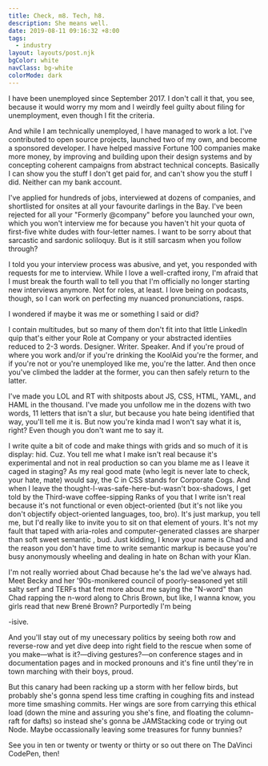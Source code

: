 ```yaml
---
title: Check, m8. Tech, h8.
description: She means well.
date: 2019-08-11 09:16:32 +8:00
tags:
  - industry
layout: layouts/post.njk
bgColor: white
navClass: bg-white
colorMode: dark
---
```

I have been unemployed since September 2017. I don't call it that, you see, because it would worry my mom and I weirdly feel guilty about filing for unemployment, even though I fit the criteria.

And while I am technically unemployed, I have managed to work a lot. I've contributed to open source projects, launched two of my own, and become a sponsored developer. I have helped massive Fortune 100 companies make more money, by improving and building upon their design systems and by concepting coherent campaigns from abstract technical concepts. Basically I can show you the stuff I don't get paid for, and can't show you the stuff I did. Neither can my bank account.

I've applied for hundreds of jobs, interviewed at dozens of companies, and shortlisted for onsites at all your favourite darlings in the Bay. I've been rejected for all your "Formerly @company" before you launched your own, which you won't interview me for because you haven't hit your quota of first-five white dudes with four-letter names. I want to be sorry about that sarcastic and sardonic soliloquy.  But is it still sarcasm when you follow through?

I told you your interview process was abusive, and yet, you responded with requests for me to interview. While I love a well-crafted irony, I'm afraid that I must break the fourth wall to tell you that I'm officially no longer starting new interviews anymore. Not for roles, at least. I love being on podcasts, though, so I can work on perfecting my nuanced pronunciations, rasps.

I wondered if maybe it was me or something I said or did?

I contain multitudes, but so many of them don't fit into that little LinkedIn quip that's either your Role at Company or your abstracted identiies reduced to 2-3 words. Designer. Writer. Speaker. And if you're proud of where you work and/or if you're drinking the KoolAid you're the former, and if you're not or you're unemployed like me, you're the latter. And then once you've climbed the ladder at the former, you can then safely return to the latter.

I've made you LOL and RT with shitposts about JS, CSS, HTML, YAML, and HAML in the thousand. I've made you unfollow me in the dozens with two words, 11 letters that isn't a slur, but because you hate being identified that way, you'll tell me it is. But now you're kinda mad I won't say what it is, right? Even though you don't want me to say it.

I write quite a bit of code and make things with grids and so much of it is display: hid. Cuz. You tell me what I make isn't real because it's experimental and not in real production so can you blame me as I leave it caged in staging? As my real good mate (who legit is never late to check, your hate, mate) would say, the C in CSS stands for Corporate Cogs. And when I leave the thought-I-was-safe-here-but-wasn't box-shadows, I get told by the Third-wave coffee-sipping Ranks of you that I write isn't real because it's not functional or even object-oriented (but it's not like you don't objectify object-oriented languages, too, bro). It's just markup, you tell me, but I'd really like to invite you to sit on that element of yours. It's not my fault that <divs> taped with aria-roles and computer-generated classes are sharper than soft sweet semantic <buttons>, bud. Just kidding, I know your name is Chad and the reason you don't have time to write semantic markup is because you're busy anonymously wheeling and dealing in hate on 8chan with your Klan.

I'm not really worried about Chad because he's the lad we've always had. Meet Becky and her '90s-monikered council of poorly-seasoned yet still salty serf and TERFs that fret more about me saying the "N-word" than Chad rapping the n-word along to Chris Brown, but like, I wanna know, you girls read that new Brené Brown? Purportedly I'm being <div>-isive.

And you'll stay out of my unecessary politics by seeing both row and reverse-row and yet dive deep into right field to the rescue when some of you make—what is it?—diving gestures?—on conference stages and in documentation pages and in mocked pronouns and it's fine until they're in town marching with their boys, proud.

But this canary had been racking up a storm with her fellow birds, but probably she's gonna spend less time crafting in coughing fits and instead more time smashing commits. Her wings are sore from carrying this ethical load (down the mine and assuring you she's fine, and floating the column-raft for dafts) so instead she's gonna be JAMStacking code or trying out Node. Maybe occassionally leaving some treasures for funny bunnies?

See you in ten or twenty or twenty or thirty or so out there on The DaVinci CodePen, then!